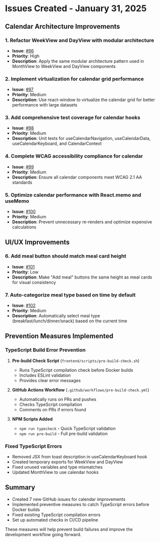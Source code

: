 # Issues Created - January 31, 2025

## Calendar Architecture Improvements

### 1. Refactor WeekView and DayView with modular architecture
- **Issue**: [#96](https://github.com/jStrider/food-tracker/issues/96)
- **Priority**: High
- **Description**: Apply the same modular architecture pattern used in MonthView to WeekView and DayView components

### 2. Implement virtualization for calendar grid performance
- **Issue**: [#97](https://github.com/jStrider/food-tracker/issues/97)
- **Priority**: Medium
- **Description**: Use react-window to virtualize the calendar grid for better performance with large datasets

### 3. Add comprehensive test coverage for calendar hooks
- **Issue**: [#98](https://github.com/jStrider/food-tracker/issues/98)
- **Priority**: Medium
- **Description**: Unit tests for useCalendarNavigation, useCalendarData, useCalendarKeyboard, and CalendarContext

### 4. Complete WCAG accessibility compliance for calendar
- **Issue**: [#99](https://github.com/jStrider/food-tracker/issues/99)
- **Priority**: Medium
- **Description**: Ensure all calendar components meet WCAG 2.1 AA standards

### 5. Optimize calendar performance with React.memo and useMemo
- **Issue**: [#100](https://github.com/jStrider/food-tracker/issues/100)
- **Priority**: Medium
- **Description**: Prevent unnecessary re-renders and optimize expensive calculations

## UI/UX Improvements

### 6. Add meal button should match meal card height
- **Issue**: [#101](https://github.com/jStrider/food-tracker/issues/101)
- **Priority**: Low
- **Description**: Make "Add meal" buttons the same height as meal cards for visual consistency

### 7. Auto-categorize meal type based on time by default
- **Issue**: [#102](https://github.com/jStrider/food-tracker/issues/102)
- **Priority**: Medium
- **Description**: Automatically select meal type (breakfast/lunch/dinner/snack) based on the current time

## Prevention Measures Implemented

### TypeScript Build Error Prevention

1. **Pre-build Check Script** (`frontend/scripts/pre-build-check.sh`)
   - Runs TypeScript compilation check before Docker builds
   - Includes ESLint validation
   - Provides clear error messages

2. **GitHub Actions Workflow** (`.github/workflows/pre-build-check.yml`)
   - Automatically runs on PRs and pushes
   - Checks TypeScript compilation
   - Comments on PRs if errors found

3. **NPM Scripts Added**
   - `npm run typecheck` - Quick TypeScript validation
   - `npm run pre-build` - Full pre-build validation

### Fixed TypeScript Errors
- Removed JSX from toast description in useCalendarKeyboard hook
- Created temporary exports for WeekView and DayView
- Fixed unused variables and type mismatches
- Updated MonthView to use calendar hooks

## Summary

- Created 7 new GitHub issues for calendar improvements
- Implemented preventive measures to catch TypeScript errors before Docker builds
- Fixed existing TypeScript compilation errors
- Set up automated checks in CI/CD pipeline

These measures will help prevent build failures and improve the development workflow going forward.